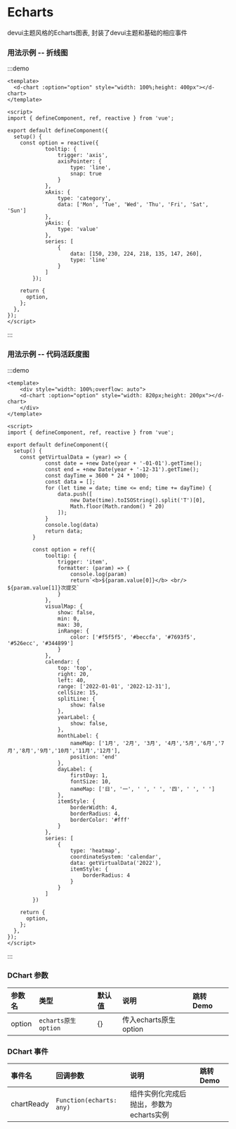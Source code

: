 # Echarts

devui主题风格的Echarts图表, 封装了devui主题和基础的相应事件

### 用法示例 -- 折线图

:::demo

```vue
<template>
  <d-chart :option="option" style="width: 100%;height: 400px"></d-chart>
</template>

<script>
import { defineComponent, ref, reactive } from 'vue';

export default defineComponent({
  setup() {
    const option = reactive({
			tooltip: {
				trigger: 'axis',
				axisPointer: {
					type: 'line',
					snap: true
				}
			},
			xAxis: {
				type: 'category',
				data: ['Mon', 'Tue', 'Wed', 'Thu', 'Fri', 'Sat', 'Sun']
			},
			yAxis: {
				type: 'value'
			},
			series: [
				{
					data: [150, 230, 224, 218, 135, 147, 260],
					type: 'line'
				}
			]
		});

    return {
      option,
    };
  },
});
</script>
```

:::

### 用法示例 -- 代码活跃度图

:::demo

```vue
<template>
	<div style="width: 100%;overflow: auto">
  	<d-chart :option="option" style="width: 820px;height: 200px"></d-chart>
	</div>
</template>

<script>
import { defineComponent, ref, reactive } from 'vue';

export default defineComponent({
  setup() {
    const getVirtualData = (year) => {
			const date = +new Date(year + '-01-01').getTime();
			const end = +new Date(year + '-12-31').getTime();
			const dayTime = 3600 * 24 * 1000;
			const data = [];
			for (let time = date; time <= end; time += dayTime) {
				data.push([
					new Date(time).toISOString().split('T')[0],
					Math.floor(Math.random() * 20)
				]);
			}
			console.log(data)
			return data;
		}

		const option = ref({
			tooltip: {
				trigger: 'item',
				formatter: (param) => {
					console.log(param)
					return`<b>${param.value[0]}</b> <br/> ${param.value[1]}次提交`
				}
			},
			visualMap: {
				show: false,
				min: 0,
				max: 30,
				inRange: {
					color: ['#f5f5f5', '#beccfa', '#7693f5', '#526ecc', '#344899']
				}
			},
			calendar: {
				top: 'top',
				right: 20,
				left: 40,
				range: ['2022-01-01', '2022-12-31'],
				cellSize: 15,
				splitLine: {
					show: false
				},
				yearLabel: {
					show: false,
				},
				monthLabel: {
					nameMap: ['1月', '2月', '3月', '4月','5月','6月','7月','8月','9月','10月','11月','12月'],
					position: 'end'
				},
				dayLabel: {
					firstDay: 1,
					fontSize: 10,
					nameMap: ['日', '一', ' ', ' ', '四', ' ', ' ']
				},
				itemStyle: {
					borderWidth: 4,
					borderRadius: 4,
					borderColor: '#fff'
				}
			},
			series: [
				{
					type: 'heatmap',
					coordinateSystem: 'calendar',
					data: getVirtualData('2022'),
					itemStyle: {
						borderRadius: 4
					}
				}
			]
		})

    return {
      option,
    };
  },
});
</script>
```

:::

### DChart 参数

| 参数名     | 类型              | 默认值     | 说明                                       | 跳转 Demo                 |
| :------------- | :-------- | :--------- | :------------------------- | :------------------------ |
| option     | `echarts原生option`        | {}      | 传入echarts原生option                  |   |

### DChart 事件

| 事件名 | 回调参数                    | 说明                                                          | 跳转 Demo             |
| :----- | :-------------------------- | :------------------------------------------------------------ | :-------------------- |
| chartReady | `Function(echarts: any)` | 组件实例化完成后抛出，参数为echarts实例 |  |